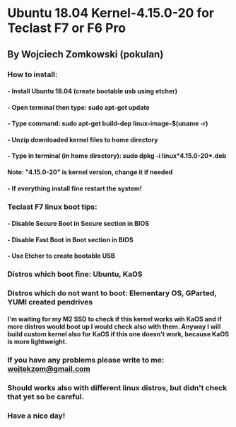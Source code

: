 # Ubuntu 18.04 Kernel-4.15.0-20 for Teclast F7 or F6 Pro
## By Wojciech Zomkowski (pokulan)

### How to install:
#### - Install Ubuntu 18.04 (create bootable usb using etcher)
#### - Open terminal then type: sudo apt-get update
#### - Type command: sudo apt-get build-dep linux-image-$(uname -r)
#### - Unzip downloaded kernel files to home directory
#### - Type in terminal (in home directory): sudo dpkg -i linux\*4.15.0-20\*.deb
#### Note: "4.15.0-20" is kernel version, change it if needed
#### - If everything install fine restart the system! 

### Teclast F7 linux boot tips:
#### - Disable Secure Boot in Secure section in BIOS
#### - Disable Fast Boot in Boot section in BIOS
#### - Use Etcher to create bootable USB

### Distros which boot fine: Ubuntu, KaOS
### Distros which do not want to boot: Elementary OS, GParted, YUMI created pendrives
#### I'm waiting for my M2 SSD to check if this kernel works wih KaOS and if more distros would boot up I would check also with them. Anyway I will build custom kernel also for KaOS if this one doesn't work, because KaOS is more lightweight.

### If you have any problems please write to me: wojtekzom@gmail.com
### Should works also with different linux distros, but didn't check that yet so be careful.
### Have a nice day!

